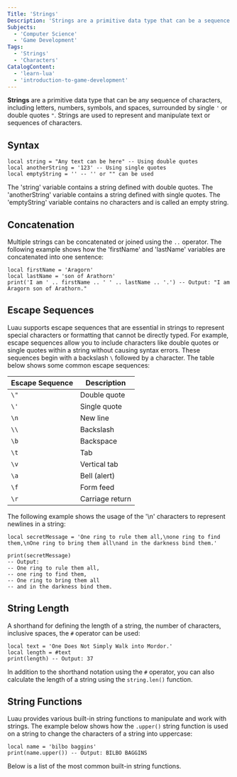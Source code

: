 ```yaml
---
Title: 'Strings'
Description: 'Strings are a primitive data type that can be a sequence of characters surrounded by single or double quotes.'
Subjects:
  - 'Computer Science'
  - 'Game Development'
Tags:
  - 'Strings'
  - 'Characters'
CatalogContent:
  - 'learn-lua'
  - 'introduction-to-game-development'
---
```


**Strings** are a primitive data type that can be any sequence of characters, including letters, numbers, symbols, and spaces, surrounded by single `'` or double quotes `"`. Strings are used to represent and manipulate text or sequences of characters.

## Syntax

```pseudo
local string = "Any text can be here" -- Using double quotes
local anotherString = '123' -- Using single quotes
local emptyString = '' -- '' or "" can be used
```

The 'string' variable contains a string defined with double quotes. The 'anotherString' variable contains a string defined with single quotes. The 'emptyString' variable contains no characters and is called an empty string.

## Concatenation

Multiple strings can be concatenated or joined using the `..` operator. The following example shows how the 'firstName' and 'lastName' variables are concatenated into one sentence:

```pseudo
local firstName = 'Aragorn'
local lastName = 'son of Arathorn'
print('I am ' .. firstName .. ' ' .. lastName .. '.') -- Output: "I am Aragorn son of Arathorn."
```

## Escape Sequences

Luau supports escape sequences that are essential in strings to represent special characters or formatting that cannot be directly typed. For example, escape sequences allow you to include characters like double quotes or single quotes within a string without causing syntax errors. These sequences begin with a backslash `\` followed by a character. The table below shows some common escape sequences:

| Escape Sequence | Description     |
| --------------- | ----------------|
|`\"`             | Double quote    |
|`\'`             | Single quote    |
|`\n`             | New line        |
|`\\`             | Backslash       |
|`\b`             | Backspace       |
|`\t`             | Tab             |
|`\v`             | Vertical tab    |
|`\a`             | Bell (alert)    |
|`\f`             | Form feed       |
|`\r`             | Carriage return |

The following example shows the usage of the '\n' characters to represent newlines in a string:

```pseudo
local secretMessage = 'One ring to rule them all,\none ring to find them,\nOne ring to bring them all\nand in the darkness bind them.'

print(secretMessage)
-- Output:
-- One ring to rule them all,
-- one ring to find them,
-- One ring to bring them all
-- and in the darkness bind them.
```

## String Length

A shorthand for defining the length of a string, the number of characters, inclusive spaces, the `#` operator can be used:

```pseudo
local text = 'One Does Not Simply Walk into Mordor.'
local length = #text
print(length) -- Output: 37
```

In addition to the shorthand notation using the `#` operator, you can also calculate the length of a string using the `string.len()` function.

## String Functions

Luau provides various built-in string functions to manipulate and work with strings. The example below shows how the `.upper()` string function is used on a string to change the characters of a string into uppercase:

```pseudo
local name = 'bilbo baggins'
print(name.upper()) -- Output: BILBO BAGGINS
```

Below is a list of the most common built-in string functions.
